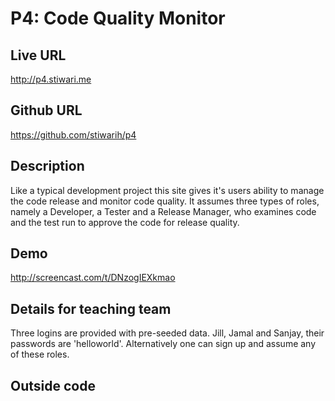# P4: Code Quality Monitor

## Live URL
<http://p4.stiwari.me>

## Github URL
<https://github.com/stiwarih/p4>

## Description
Like a typical development project this site gives it's users ability to manage the code release and monitor code quality. It assumes three types of roles, namely a Developer, a Tester and a Release Manager, who examines code and the test run to approve the code for release quality.

## Demo
<http://screencast.com/t/DNzogIEXkmao>

## Details for teaching team
Three logins are provided with pre-seeded data. Jill, Jamal and Sanjay, their passwords are 'helloworld'. Alternatively one can sign up and assume any of these roles.

## Outside code
